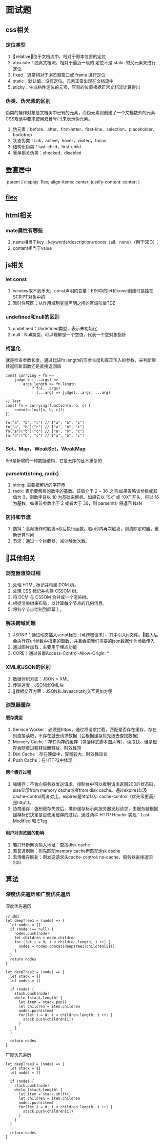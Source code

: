 # 面试题

## css相关

### 定位类型

1. relative：位于文档流中，相对于原本位置的定位
2. absolute：脱离文档流，相对于最近一级的 定位不是 static 的父元素来进行定位
3. fixed：通常相对于浏览器窗口或 frame 进行定位
4. static：默认值，没有定位。元素正常出现在文档流中
5. sticky：生成粘性定位的元素，容器的位置根据正常文档流计算得出

### 伪类、伪元素的区别

伪类的操作对象是文档树中已有的元素，而伪元素则创建了一个文档数外的元素
CSS规范中要求使用双冒号(::)来表示伪元素。

1. 伪元素：before、after、first-letter、first-line、selection、placeholder、backdrop
2. 状态伪类：link，active，hover，visited，focus
3. 结构化伪类：last-child，first-child
4. 表单相关伪类：checked，disabled

## 垂直居中

.parent {
  display: flex;
  align-items: center;
  justify-content: center;
}

## [flex](https://juejin.im/post/58e3a5a0a0bb9f0069fc16bb#heading-5)

## html相关

### mate属性有哪些

1. name相当于key：keywords/description/robots（all、none）（用于SEO）；
2. content相当于value

## js相关

### let const

1. window取不到乐天，const声明的变量：ES6中的let和const创建时是挂在SCRIPT对象中的
2. 暂时性死区：从作用域到变量声明之间的区域叫做TDZ

### undefined和null的区别

1. undefined：Undefined类型，表示未初始化
2. null：Null类型，可以理解是一个空值，代表一个空对象指针

### 柯里化

就是检查参数长度，通过比较fn.length的形参长度和真正传入的参数，来判断继续返回新函数还是直接返回值

```
const currying = fn =>
    judge = (...args) =>
        args.length >= fn.length
            ? fn(...args)
            : (...arg) => judge(...args, ...arg)

// Test
const fn = currying(function(a, b, c) {
    console.log([a, b, c]);
});

fn("a", "b", "c") // ["a", "b", "c"]
fn("a", "b")("c") // ["a", "b", "c"]
fn("a")("b")("c") // ["a", "b", "c"]
fn("a")("b", "c") // ["a", "b", "c"]
```

### Set，Map，WeakSet，WeakMap

Set是新增的一种数据结构，它是无序的且不重复的

### parseInt(string, radix)

1. string: 需要被解析的字符串
2. radix: 表示要解析的数字的基数。该值介于 2 ~ 36 之间.如果省略该参数或其值为 0，则数字将以 10 为基础来解析。如果它以 “0x” 或 “0X” 开头，将以 16 为基数。如果该参数小于 2 或者大于 36，则 parseInt() 将返回 NaN

### 防抖和节流

1. 防抖：高频操作时触发n秒后执行函数，若n秒内再次触发，则清除定时器，重新计算时间
2. 节流：通过一个拦截器，减少触发次数。

## 其他相关

### 浏览器渲染过程

1. 处理 HTML 标记并构建 DOM 树。
2. 处理 CSS 标记并构建 CSSOM 树。
3. 将 DOM 与 CSSOM 合并成一个渲染树。
4. 根据渲染树来布局，以计算每个节点的几何信息。
5. 将各个节点绘制到屏幕上。

### 解决跨域问题

1. JSONP：通过动态插入script标签（可跨域请求），其中引入js文件。载入后会执行在url参数中指定的函数，并且会把我们需要的json数据作为参数传入
2. 通过图片加载：主要用于埋点功能
3. CORE：通过设置Access-Control-Allow-Origin: *


### XML和JSON的区别

1. 数据体积方面：JSON < XML
2. 传输速度：JSON比XML快
3. 数据交互方面：JSON和Javascript的交互更加方便

### [浏览器缓存](https://www.jianshu.com/p/54cc04190252)

#### 缓存类型

1. Service Worker：必须是https，通过将请求拦截，匹配是否存在缓存，存在则直接读取，不存在就去请求数据（会根据缓存优先级去查找数据）
2. Memory Cache：存在内存的缓存（包括样式脚本图片等），读取快，但是缓存会随着进程释放而释放，时效性短
3. Dist Cache：存在硬盘中，容量较大，时效性较长
4. Push Cache：在HTTP2中体现

#### 两个缓存过程

1. 强缓存：不会向服务器发送请求，控制台中可以看到请求返回200的状态码，size显示from memory cache或者from disk cache。通过expires以及cache-control两者对比。expires是http1.0。cache-control（优先级更高）是http1.1。
2. 协商缓存：强制缓存失效后，携带缓存标示向服务器发起请求，由服务器根据缓存标识决定是否使用缓存的过程。通过两种 HTTP Header 实现：Last-Modified 和 ETag

#### 用户对浏览器的影响

1. 若打开新网页输入地址：查找disk cache
2. 若普通刷新：则先匹配memory cache再匹配disk cache
3. 若清缓存刷新：则发送请求头cache-control: no-cache，服务器直接返回 200 

## 算法

### 深度优先遍历和广度优先遍历

深度优先遍历
```
// 递归
let deepTree1 = (node) => {
  let nodes = []
  if (node !== null) {
    nodes.push(node)
    let children = node.children
    for (let i = 0; i < children.length; i ++) {
      nodes = nodes.concat(deepTree1(children[i]))
    }
  }
  return nodes
}

let deepTree2 = (node) => {
  let stack = []
  let nodes = []

  if (node) {
    stack.push(node)
    while (stack.length) {
      let item = stack.pop()
      let children = item.children
      nodes.push(item)
      for(let i = 0; i < children.length; i ++) {
        stack.push(children[i])
      }
    }
  }

  return nodes
}
```

广度优先遍历
```
let deepTree3 = (node) => {
  let stack = []
  let nodes = []

  if (node) {
    stack.push(node)
    while (stack.length) {
      let item = stack.shift()
      let children = item.children
      nodes.push(item)
      for(let i = 0; i < children.length; i ++) {
        stack.push(children[i])
      }
    }
  }

  return nodes
}
```
